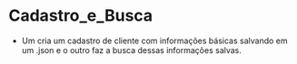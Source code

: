 # Cadastro_e_Busca
- Um cria um cadastro de cliente com informações básicas salvando em um .json  e o outro faz a busca dessas informações salvas.
